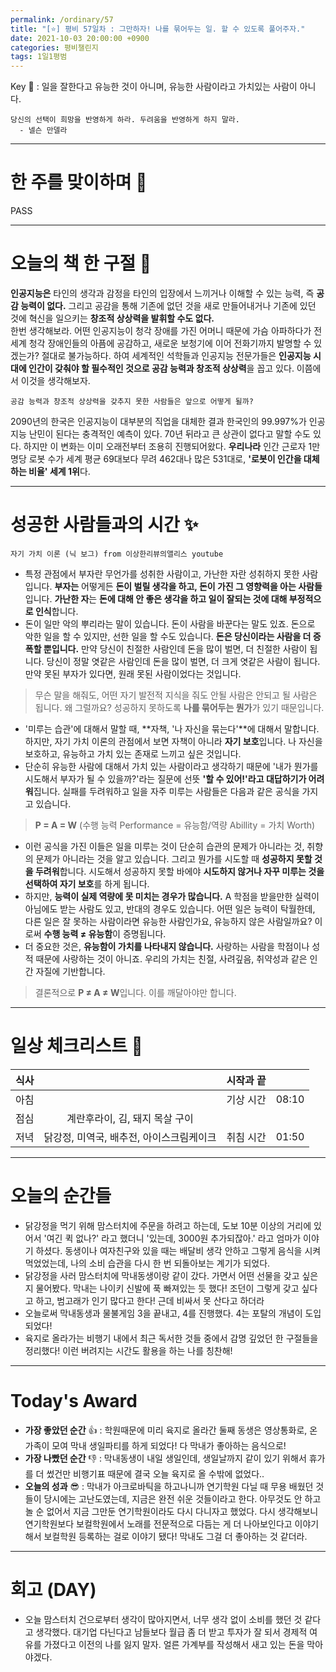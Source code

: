```yaml
---
permalink: /ordinary/57
title: "[⭐] 평비 57일차 : 그만하자! 나를 묶어두는 일. 할 수 있도록 풀어주자."
date: 2021-10-03 20:00:00 +0900
categories: 평비챌린지
tags: 1일1평범
---  
```

Key 🔑 : 일을 잘한다고 유능한 것이 아니며, 유능한 사람이라고 가치있는 사람이 아니다.
```
당신의 선택이 희망을 반영하게 하라. 두려움을 반영하게 하지 말라.
  - 넬슨 만델라
```

---
# 한 주를 맞이하며 🤗
PASS

---
# 오늘의 책 한 구절 📕
**인공지능은** 타인의 생각과 감정을 타인의 입장에서 느끼거나 이해할 수 있는 능력, 즉 **공감 능력이 없다.** 그리고 공감을 통해 기존에 없던 것을 새로 만들어내거나 기존에 있던 것에 혁신을 일으키는 **창조적 상상력을 발휘할 수도 없다.**  
한번 생각해보라. 어떤 인공지능이 청각 장애를 가진 어머니 때문에 가슴 아파하다가 전 세계 청각 장애인들의 아픔에 공감하고, 새로운 보청기에 이어 전화기까지 발명할 수 있겠는가? 절대로 불가능하다. 하여 세계적인 석학들과 인공지능 전문가들은 **인공지능 시대에 인간이 갖춰야 할 필수적인 것으로 공감 능력과 창조적 상상력**을 꼽고 있다. 이쯤에서 이것을 생각해보자.  
```
공감 능력과 창조적 상상력을 갖추지 못한 사람들은 앞으로 어떻게 될까?
```
2090년의 한국은 인공지능이 대부분의 직업을 대체한 결과 한국인의 99.997%가 인공지능 난민이 된다는 충격적인 예측이 있다. 70년 뒤라고 큰 상관이 없다고 말할 수도 있다. 하지만 이 변화는 이미 오래전부터 조용히 진행되어왔다. **우리나라** 인간 근로자 1만 명당 로봇 수가 세계 평균 69대보다 무려 462대나 많은 531대로, **'로봇이 인간을 대체하는 비율' 세계 1위**다.  

---
# 성공한 사람들과의 시간 ✨
`자기 가치 이론 (닉 보그) from 이상한리뷰의앨리스 youtube`  
- 특정 관점에서 부자란 무언가를 성취한 사람이고, 가난한 자란 성취하지 못한 사람입니다. **부자는** 어떻게든 **돈이 벌릴 생각을 하고, 돈이 가진 그 영향력을 아는 사람들**입니다. **가난한 자**는 **돈에 대해 안 좋은 생각을 하고 일이 잘되는 것에 대해 부정적으로 인식**합니다.  
- 돈이 일만 악의 뿌리라는 말이 있습니다. 돈이 사람을 바꾼다는 말도 있죠. 돈으로 악한 일을 할 수 있지만, 선한 일을 할 수도 있습니다. **돈은 당신이라는 사람을 더 증폭할 뿐입니다.** 만약 당신이 친절한 사람인데 돈을 많이 벌면, 더 친절한 사람이 됩니다. 당신이 정말 엿같은 사람인데 돈을 많이 벌면, 더 크게 엿같은 사람이 됩니다. 만약 못된 부자가 있다면, 원래 못된 사람이었다는 것입니다.  
> 무슨 말을 해줘도, 어떤 자기 발전적 지식을 줘도 안될 사람은 안되고 될 사람은 됩니다. 왜 그럴까요? 성공하지 못하도록 **나를 묶어두는 뭔가**가 있기 때문입니다.  

- '미루는 습관'에 대해서 말할 때, **자책, '나 자신을 묶는다'**에 대해서 말합니다. 하지만, 자기 가치 이론의 관점에서 보면 자책이 아니라 **자기 보호**입니다. 나 자신을 보호하고, 유능하고 가치 있는 존재로 느끼고 싶은 것입니다.  
- 단순히 유능한 사람에 대해서 가치 있는 사람이라고 생각하기 때문에 '내가 뭔가를 시도해서 부자가 될 수 있을까?'라는 질문에 선뜻 **'할 수 있어!'라고 대답하기가 어려워**집니다. 실패를 두려워하고 일을 자주 미루는 사람들은 다음과 같은 공식을 가지고 있습니다.
> **P = A = W** (수행 능력 Performance = 유능함/역량 Abillity = 가치 Worth)  

- 이런 공식을 가진 이들은 일을 미루는 것이 단순히 습관의 문제가 아니라는 것, 취향의 문제가 아니라는 것을 알고 있습니다. 그리고 뭔가를 시도할 때 **성공하지 못할 것을 두려워**합니다. 시도해서 성공하지 못할 바에야 **시도하지 않거나 자꾸 미루는 것을 선택하여 자기 보호**를 하게 됩니다.  
- 하지만, **능력이 실제 역량에 못 미치는 경우가 많습니다.** A 학점을 받을만한 실력이 아님에도 받는 사람도 있고, 반대의 경우도 있습니다. 어떤 일은 능력이 탁월한데, 다른 일은 잘 못하는 사람이라면 유능한 사람인가요, 유능하지 않은 사람일까요? 이로써 **수행 능력 ≠ 유능함**이 증명됩니다.
- 더 중요한 것은, **유능함이 가치를 나타내지 않습니다.** 사랑하는 사람을 학점이나 성적 때문에 사랑하는 것이 아니죠. 우리의 가치는 친절, 사려깊음, 취약성과 같은 인간 자질에 기반합니다.  
> 결론적으로 **P ≠ A ≠ W**입니다. 이를 깨달아야만 합니다.  

---
# 일상 체크리스트 📃

| 식사 |  | 시작과 끝 |  |
|:----:|:----:|:----:|:----:|
| 아침 |  | 기상 시간 | 08:10 |
| 점심 | 계란후라이, 김, 돼지 목살 구이 |  |  |
| 저녁 | 닭강정, 미역국, 배추전, 아이스크림케이크 | 취침 시간 | 01:50 |

---
# 오늘의 순간들
- 닭강정을 먹기 위해 맘스터치에 주문을 하려고 하는데, 도보 10분 이상의 거리에 있어서 '여긴 퀵 없나?' 라고 했더니 '있는데, 3000원 추가되잖아.' 라고 엄마가 이야기 하셨다. 동생이나 여자친구와 있을 때는 배달비 생각 안하고 그렇게 음식을 시켜 먹었었는데, 나의 소비 습관을 다시 한 번 되돌아보는 계기가 되었다.
- 닭강정을 사러 맘스터치에 막내동생이랑 같이 갔다. 가면서 어떤 선물을 갖고 싶은 지 물어봤다. 막내는 나이키 신발에 푹 빠져있는 듯 했다! 조던이 그렇게 갖고 싶다고 하고, 범고래가 인기 많다고 한다! 근데 비싸서 못 산다고 하더라
- 오늘로써 막내동생과 물불게임 3을 끝내고, 4를 진행했다. 4는 포탈의 개념이 도입되었다!  
- 육지로 올라가는 비행기 내에서 최근 독서한 것들 중에서 감명 깊었던 한 구절들을 정리했다! 이런 버려지는 시간도 활용을 하는 나를 칭찬해!

---
# Today's Award
- **가장 좋았던 순간** 👍 : 학원때문에 미리 육지로 올라간 둘째 동생은 영상통화로, 온가족이 모여 막내 생일파티를 하게 되었다! 다 막내가 좋아하는 음식으로!  
- **가장 나빴던 순간** 👎 : 막내동생이 내일 생일인데, 생일날까지 같이 있기 위해서 휴가를 더 썼건만 비행기표 때문에 결국 오늘 육지로 올 수밖에 없었다..  
- **오늘의 성과** 😎 : 막내가 아크로바틱을 하고나니까 연기학원 다닐 때 무용 배웠던 것들이 당시에는 고난도였는데, 지금은 완전 쉬운 것들이라고 한다. 아무것도 안 하고 놀 순 없어서 지금 그만둔 연기학원이라도 다시 다니자고 했었다. 다시 생각해보니 연기학원보다 보컬학원에서 노래를 전문적으로 다듬는 게 더 나아보인다고 이야기해서 보컬학원 등록하는 걸로 이야기 됐다! 막내도 그걸 더 좋아하는 것 같더라.  

---
# 회고 (DAY)
- 오늘 맘스터치 건으로부터 생각이 많아지면서, 너무 생각 없이 소비를 했던 것 같다고 생각했다. 대기업 다닌다고 남들보다 월급 좀 더 받고 투자가 잘 되서 경제적 여유를 가졌다고 이전의 나를 잃지 말자. 얼른 가계부를 작성해서 새고 있는 돈을 막아야겠다.